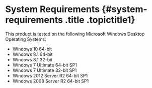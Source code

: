 System Requirements {#system-requirements .title .topictitle1}
===================

This product is tested on the following Microsoft Windows Desktop Operating Systems:

-   Windows 10 64-bit
-   Windows 8.1 64-bit
-   Windows 8.1 32-bit
-   Windows 7 Ultimate 64-bit SP1
-   Windows 7 Ultimate 32-bit SP1
-   Windows 2012 Server R2 64-bit SP1
-   Windows 2008 Server R2 64-bit SP1

